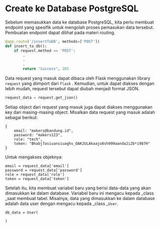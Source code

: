 # Create ke Database PostgreSQL

Sebelum memasukkan data ke database PostgreSQL, kita perlu membuat endpoint yang spesifik untuk mengolah proses pemasukan data tersebut. Pembuatan endpoint dapat dilihat pada materi routing.

```py
@app.route('/insertToDB', methods=['POST'])
def insert_to_db():
    if request.method == 'POST':
        .
        .
        .
        return "Success", 201
```

Data request yang masuk dapat dibaca oleh Flask menggunakan library `request` yang diimport dari `flask` . Kemudian, untuk dapat diakses dengan lebih mudah, request tersebut dapat diubah menjadi format JSON.

```py
request_data = request.get_json()
```

Setiap object dari request yang masuk juga dapat diakses menggunakan key dari masing-masing object. Misalkan data request yang masuk adalah sebagai berikut:

```
{
    email: "makers@bandung.id",
    password: "makers123",
    role: "tech",
    token: "Bhabj7asiuansiuaghs_OAKJULAkaajo8sh999aanda2i2b*i987H"
}
```

Untuk mengakses objeknya:

```
email = request_data['email']
password = request_data['password']
role = request_data['role']
token = request_data['token']
```

Setelah itu, kita membuat variabel baru yang berisi data-data yang akan dimasukkan ke dalam database. Variabel baru ini mengacu kepada \_class \_saat membuat tabel. Misalnya, data yang dimasukkan ke dalam database adalah data user dengan mengacu kepada _class _`User`.

```
db_data = User(
    
)
```



